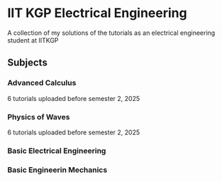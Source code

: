 # IIT KGP Electrical Engineering
A collection of my solutions of the tutorials as an electrical engineering student at IITKGP

## Subjects

### Advanced Calculus
6 tutorials uploaded before semester 2, 2025
### Physics of Waves
6 tutorials uploaded before semester 2, 2025
### Basic Electrical Engineering
### Basic Engineerin Mechanics
